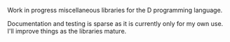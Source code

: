 Work in progress miscellaneous libraries for the D programming language.

Documentation and testing is sparse as it is currently only for my own use.
I'll improve things as the libraries mature.